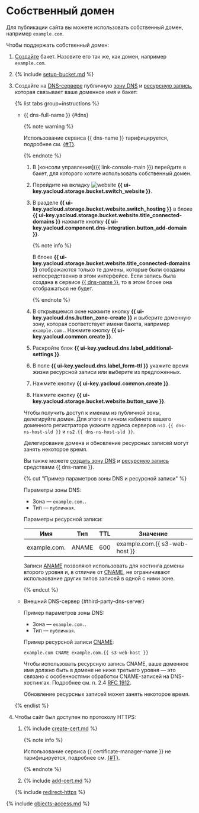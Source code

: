# Собственный домен

Для публикации сайта вы можете использовать собственный домен, например `example.com`.

Чтобы поддержать собственный домен:

1. [Создайте](../buckets/create.md) бакет. Назовите его так же, как домен, например `example.com`.

1. {% include [setup-bucket.md](../../../_includes/storage/setup-bucket.md) %}

1. Создайте на [DNS-сервере](../../../glossary/dns.md#dns-server) публичную [зону DNS](../../../dns/concepts/dns-zone.md) и [ресурсную запись](../../../dns/concepts/resource-record.md), которая связывает ваше доменное имя и бакет:

    {% list tabs group=instructions %}

    - {{ dns-full-name }} {#dns}

      {% note warning %}

      Использование сервиса {{ dns-name }} тарифицируется, подробнее см. [{#T}](../../../dns/pricing.md).

      {% endnote %}

      1. В [консоли управления]({{ link-console-main }}) перейдите в бакет, для которого хотите использовать собственный домен.
      1. Перейдите на вкладку ![website](../../../_assets/console-icons/globe.svg) **{{ ui-key.yacloud.storage.bucket.switch_website }}**.
      1. В разделе **{{ ui-key.yacloud.storage.bucket.website.switch_hosting }}** в блоке **{{ ui-key.yacloud.storage.bucket.website.title_connected-domains }}** нажмите кнопку **{{ ui-key.yacloud.component.dns-integration.button_add-domain }}**.

          {% note info %}

          В блоке **{{ ui-key.yacloud.storage.bucket.website.title_connected-domains }}** отображаются только те домены, которые были созданы непосредственно в этом интерфейсе. Если запись была создана в сервисе [{{ dns-name }}](../../../dns/quickstart.md), то в этом блоке она отображаться не будет.

          {% endnote %}

      1. В открывшемся окне нажмите кнопку **{{ ui-key.yacloud.dns.button_zone-create }}** и выберите доменную зону, которая соответствует имени бакета, например `example.com.`. Нажмите кнопку **{{ ui-key.yacloud.common.create }}**.
      1. Раскройте блок **{{ ui-key.yacloud.dns.label_additional-settings }}**.
      1. В поле **{{ ui-key.yacloud.dns.label_form-ttl }}** укажите время жизни ресурсной записи или выберите из предложенных.
      1. Нажмите кнопку **{{ ui-key.yacloud.common.create }}**.
      1. Нажмите кнопку **{{ ui-key.yacloud.storage.bucket.website.button_save }}**.

      Чтобы получить доступ к именам из публичной зоны, делегируйте домен. Для этого в личном кабинете вашего доменного регистратора укажите адреса серверов `ns1.{{ dns-ns-host-sld }}` и `ns2.{{ dns-ns-host-sld }}`.

      Делегирование домена и обновление ресурсных записей могут занять некоторое время.

      Вы также можете [создать зону DNS](../../../dns/operations/zone-create-public.md) и [ресурсную запись](../../../dns/operations/resource-record-create) средствами {{ dns-name }}. 

      {% cut "Пример параметров зоны DNS и ресурсной записи" %}

      Параметры зоны DNS:
      * Зона — `example.com.`.
      * Тип — `публичная`.

      Параметры ресурсной записи:

      | Имя          | Тип   | TTL | Значение                      |
      |--------------|-------|-----|-------------------------------|
      | example.com. | ANAME | 600 | example.com.{{ s3-web-host }} |

      Записи [ANAME](../../../dns/concepts/resource-record.md#aname) позволяют использовать для хостинга домены второго уровня и, в отличие от [CNAME](../../../dns/concepts/resource-record.md#cname), не ограничивают использование других типов записей в одной с ними зоне. 

      {% endcut %}

    - Внешний DNS-сервер {#third-party-dns-server}

      Пример параметров зоны DNS:
      * Зона — `example.com.`.
      * Тип — `публичная`.
      
      Пример ресурсной записи [CNAME](../../../dns/concepts/resource-record.md#cname): 

      ```text
      example.com CNAME example.com.{{ s3-web-host }}
      ```

      Чтобы использовать ресурсную запись CNAME, ваше доменное имя должно быть в домене не ниже третьего уровня — это связано с особенностями обработки CNAME-записей на DNS-хостингах. Подробнее см. п. 2.4 [RFC 1912](https://www.ietf.org/rfc/rfc1912.txt).

      Обновление ресурсных записей может занять некоторое время.

    {% endlist %}


1. Чтобы сайт был доступен по протоколу HTTPS:

    1. {% include [create-cert.md](../../../_includes/storage/create-cert.md) %}
       
       {% note info %}

       Использование сервиса {{ certificate-manager-name }} не тарифицируется, подробнее см. [{#T}](../../../certificate-manager/pricing.md).
       
       {% endnote %}
       
    1. {% include [add-cert.md](../../../_includes/storage/add-cert.md) %}

    {% include [redirect-https](../../../_includes/storage/redirect-https.md) %}
   

{% include [objects-access.md](../../../_includes/storage/objects-access.md) %}
